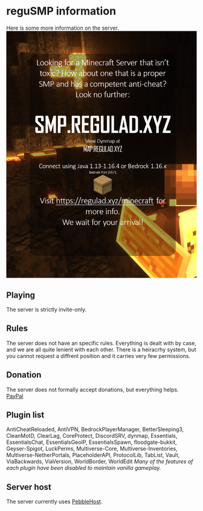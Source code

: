 # reguSMP information
Here is some more information on the server.
![Smear Image](smear.png)
## Playing
The server is strictly invite-only. 
## Rules
The server does not have an specific rules. Everything is dealt with by case, and we are all quite lenient with each other. There is a heiracrhy system, but you cannot request a diffrent position and it carries very few permissions.
## Donation
The server does not formally accept donations, but everything helps. [PayPal](https://paypal.me/PEWahle)
## Plugin list
AntiCheatReloaded, AntiVPN, BedrockPlayerManager, BetterSleeping3, CleanMotD, ClearLag, CoreProtect, DiscordSRV, dynmap, Essentials, EssentialsChat, EssentialsGeoIP, EssentialsSpawn, floodgate-bukkit, Geyser-Spigot, LuckPerms, Multiverse-Core, Multiverse-Inventories, Multiverse-NetherPortals, PlaceholderAPI, ProtocolLib, TabList, Vault, ViaBackwards, ViaVersion, WorldBorder, WorldEdit
*Many of the features of each plugin have been disabled to maintain vanilla gameplay.*
## Server host
The server currently uses [PebbleHost](https://pebblehost.com/).
